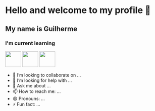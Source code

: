 # Hello and welcome to my profile 👋

## My name is Guilherme

### I'm current learning

<img height="50px" width="50px" padding-right="20px" src="https://cdn.jsdelivr.net/gh/devicons/devicon/icons/c/c-original.svg"/> <img  height="50px" width="50px" padding-right="20px" src="https://cdn.jsdelivr.net/gh/devicons/devicon/icons/bash/bash-original.svg"/> <img height="50px" width="50px" padding-right="20px" src="https://cdn.jsdelivr.net/gh/devicons/devicon/icons/javascript/javascript-plain.svg"/>


- 👯 I’m looking to collaborate on ...
- 🤔 I’m looking for help with ...
- 💬 Ask me about ...
- 📫 How to reach me: ...
- 😄 Pronouns: ...
- ⚡ Fun fact: ...

